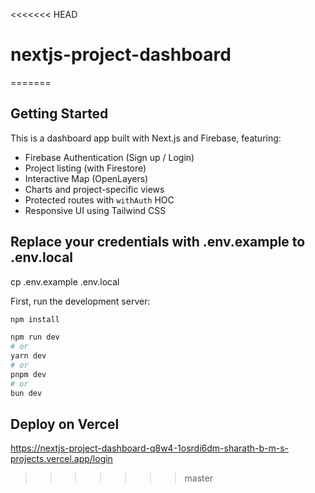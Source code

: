 <<<<<<< HEAD

# nextjs-project-dashboard

=======

## Getting Started

This is a dashboard app built with Next.js and Firebase, featuring:

- Firebase Authentication (Sign up / Login)
- Project listing (with Firestore)
- Interactive Map (OpenLayers)
- Charts and project-specific views
- Protected routes with `withAuth` HOC
- Responsive UI using Tailwind CSS

## Replace your credentials with .env.example to .env.local

cp .env.example .env.local

First, run the development server:

```bash
npm install

npm run dev
# or
yarn dev
# or
pnpm dev
# or
bun dev
```

## Deploy on Vercel

https://nextjs-project-dashboard-q8w4-1osrdi6dm-sharath-b-m-s-projects.vercel.app/login

> > > > > > > master

